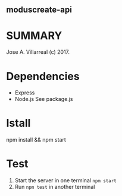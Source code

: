moduscreate-api
--------------------------------------

SUMMARY
========
Jose A. Villarreal (c) 2017.

Dependencies
============
- Express
- Node.js
See package.js

Istall
======
npm install && npm start

Test
====
1. Start the server in one terminal
`npm start`
2. Run `npm test` in another terminal
